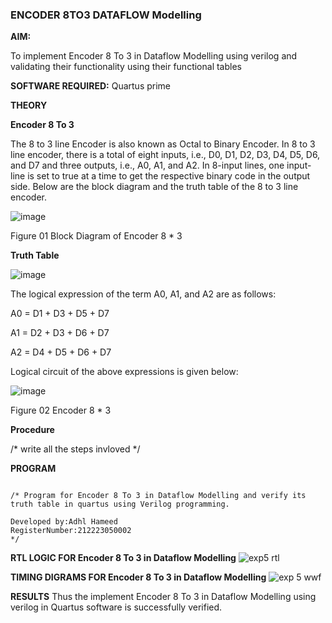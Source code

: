 ### ENCODER 8TO3 DATAFLOW Modelling

**AIM:**

To implement  Encoder 8 To 3 in Dataflow Modelling using verilog and validating their functionality using their functional tables

**SOFTWARE REQUIRED:** Quartus prime

**THEORY**

**Encoder 8 To 3**

The 8 to 3 line Encoder is also known as Octal to Binary Encoder. In 8 to 3 line encoder, there is a total of eight inputs, i.e., D0, D1, D2, D3, D4, D5, D6, and D7 and three outputs, i.e., A0, A1, and A2. In 8-input lines, one input-line is set to true at a time to get the respective binary code in the output side. Below are the block diagram and the truth table of the 8 to 3 line encoder.

![image](https://github.com/naavaneetha/ENCODER8TO3DATAFLOW/assets/154305477/0bc242c1-eb9e-4c47-afe5-30428470efc3)

Figure 01  Block Diagram of Encoder 8 * 3

**Truth Table**

![image](https://github.com/naavaneetha/ENCODER8TO3DATAFLOW/assets/154305477/35496b14-ae6e-4cd1-9abd-d6736b576575)

The logical expression of the term A0, A1, and A2 are as follows:

A0 = D1 + D3 + D5 + D7

A1 = D2 + D3 + D6 + D7

A2 = D4 + D5 + D6 + D7

Logical circuit of the above expressions is given below:

![image](https://github.com/naavaneetha/ENCODER8TO3DATAFLOW/assets/154305477/95acaee6-c873-4c75-89eb-ef09fb158053)

Figure 02  Encoder 8 * 3

**Procedure**

/* write all the steps invloved */

**PROGRAM**
```

/* Program for Encoder 8 To 3 in Dataflow Modelling and verify its truth table in quartus using Verilog programming. 

Developed by:Adhl Hameed
RegisterNumber:212223050002
*/

```

**RTL LOGIC FOR Encoder 8 To 3 in Dataflow Modelling**
![exp5 rtl](https://github.com/adhlhameed/ENCODER8TO3DATAFLOW/assets/168260238/3955304c-4aa6-47aa-b120-34a6f44b393e)



**TIMING DIGRAMS FOR Encoder 8 To 3 in Dataflow Modelling**
![exp 5 wwf](https://github.com/adhlhameed/ENCODER8TO3DATAFLOW/assets/168260238/926fa1be-f3cd-439b-8792-69138bcb95c7)


**RESULTS**
Thus the implement Encoder 8 To 3 in Dataflow Modelling using verilog in Quartus software is successfully verified.




